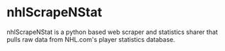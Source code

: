# nhlScrapeNStat

nhlScrapeNStat is a python based web scraper and statistics sharer that pulls raw data from NHL.com's player statistics database.
